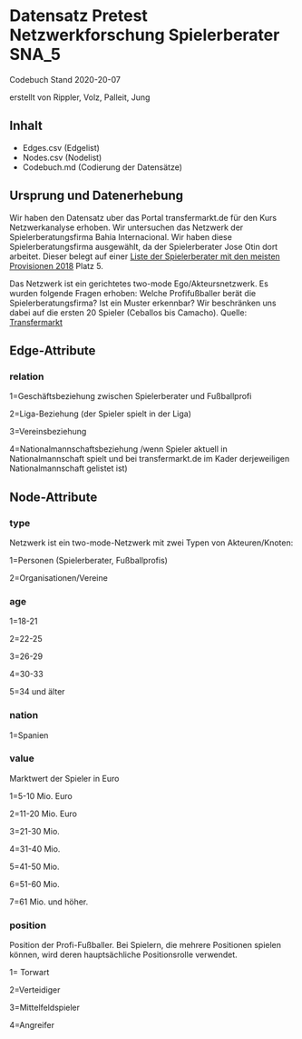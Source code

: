 <h1>Datensatz Pretest Netzwerkforschung Spielerberater SNA_5</h1>

Codebuch Stand 2020-20-07 <p>
erstellt von Rippler, Volz, Palleit, Jung

<h2>Inhalt</h2>
<ul>
  <li>Edges.csv (Edgelist)</li>
  <li>Nodes.csv (Nodelist)</li>
  <li>Codebuch.md (Codierung der Datensätze)</li>
</ul>  
 
<h2>Ursprung und Datenerhebung</h2>

Wir haben den Datensatz uber das Portal transfermarkt.de für den Kurs Netzwerkanalyse erhoben. Wir untersuchen das Netzwerk der Spielerberatungsfirma Bahia Internacional. Wir haben diese Spielerberatungsfirma ausgewählt, da der Spielerberater Jose Otin dort arbeitet. Dieser belegt auf einer 
<a href="https://www.ran.de/fussball/bildergalerien/top-8-diese-spielerberater-kassierten-2018-die-hoechsten-provisionen">Liste der Spielerberater mit den meisten Provisionen 2018</a> Platz 5. <p>

Das Netzwerk ist ein gerichtetes two-mode Ego/Akteursnetzwerk. Es wurden folgende Fragen erhoben: Welche Profifußballer berät die Spielerberatungsfirma? Ist ein Muster erkennbar? 
Wir beschränken uns dabei auf die ersten 20 Spieler (Ceballos bis Camacho). Quelle: <a href="https://www.transfermarkt.com/bahia-internacional/beraterfirma/berater/1033">Transfermarkt</a>


<h2>Edge-Attribute</h2>

<h3>relation</h3>
1=Geschäftsbeziehung zwischen Spielerberater und Fußballprofi <p>
2=Liga-Beziehung (der Spieler spielt in der Liga) <p>
3=Vereinsbeziehung <p>
4=Nationalmannschaftsbeziehung /wenn Spieler aktuell in Nationalmannschaft spielt und bei transfermarkt.de im Kader derjeweiligen Nationalmannschaft gelistet ist) <p>



<h2>Node-Attribute</h2>

<h3>type</h3>
Netzwerk ist ein two-mode-Netzwerk mit zwei Typen von Akteuren/Knoten: <p>

1=Personen (Spielerberater, Fußballprofis)<p>
2=Organisationen/Vereine

<h3>age</h3>

1=18-21 <p>
2=22-25 <p>
3=26-29 <p>
4=30-33 <p>
5=34 und älter <p>

<h3>nation</h3>

1=Spanien

<h3>value</h3>
Marktwert der Spieler in Euro <p>

1=5-10 Mio. Euro <p>
2=11-20 Mio. Euro <p>
3=21-30 Mio. <p>
4=31-40 Mio. <p>
5=41-50 Mio. <p>
6=51-60 Mio. <p>
7=61 Mio. und höher. <p>

<h3>position</h3>

Position der Profi-Fußballer. Bei Spielern, die mehrere Positionen spielen können, wird deren hauptsächliche Positionsrolle verwendet. <p>

1= Torwart <p>
2=Verteidiger <p>
3=Mittelfeldspieler <p>
4=Angreifer <p>


